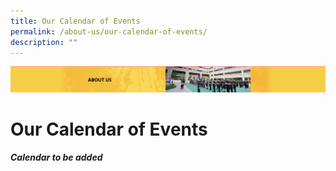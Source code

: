 ```yaml
---
title: Our Calendar of Events
permalink: /about-us/our-calendar-of-events/
description: ""
---
```

![](/images/AboutUs.png)

Our Calendar of Events
======================

<i><b>Calendar to be added</b></i>